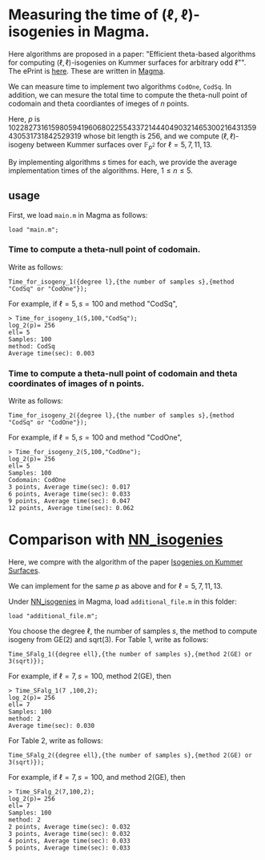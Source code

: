 # Measuring the time of $(\ell,\ell)$-isogenies in Magma.


Here algorithms are proposed in a paper: "Efficient theta-based algorithms for computing $(\ell,\ell)$-isogenies on Kummer surfaces for arbitrary odd $\ell$"". The ePrint is [here](https://eprint.iacr.org/2024/1519). 
These are written in [Magma](http://magma.maths.usyd.edu.au/magma/).


We can measure time to implement two algorithms $\mathtt{CodOne}$, $\mathtt{CodSq}$.
In addition, we can mesure the total time to compute the theta-null point of codomain and theta coordiantes of imeges of $n$ points.

Here, $p$ is 102282731615980594196068022554337214440490321465300216431359430531731842529319 whose bit length is 256, 
and we compute $(\ell,\ell)$-isogeny between Kummer surfaces over $\mathbb{F}_{p^2}$ for $\ell=5,7,11,13$.


By implementing algorithms $s$ times for each, we provide the average implementation times of the algorithms. Here, $1\le n\le 5$. 

## usage

First, we load ```main.m```  in Magma as follows:
```
load "main.m";
```

### Time to compute a theta-null point of codomain.

Write as follows:
```
Time_for_isogeny_1({degree l},{the number of samples s},{method "CodSq" or "CodOne"});
```
For example, if $\ell=5, s=100$ and method "CodSq",  
```
> Time_for_isogeny_1(5,100,"CodSq");
log_2(p)= 256
ell= 5
Samples: 100
method: CodSq
Average time(sec): 0.003
```
### Time to compute a theta-null point of codomain and theta coordinates of images of n points.

Write as follows:
```
Time_for_isogeny_2({degree l},{the number of samples s},{method "CodSq" or "CodOne"});
```

For example, if $\ell=5, s=100$ and method "CodOne", 
```
> Time_for_isogeny_2(5,100,"CodOne");
log_2(p)= 256
ell= 5
Samples: 100
Codomain: CodOne
3 points, Average time(sec): 0.017
6 points, Average time(sec): 0.033
9 points, Average time(sec): 0.047
12 points, Average time(sec): 0.062
```



# Comparison with  [NN_isogenies](https://github.com/mariascrs/NN_isogenies)

Here, we compre with the algorithm of the paper [Isogenies on Kummer Surfaces](https://arxiv.org/abs/2409.14819).

We can implement for the same $p$ as above and for $\ell=5,7,11,13$.

Under [NN_isogenies](https://github.com/mariascrs/NN_isogenies)  in Magma, load  ```additional_file.m``` in this folder: 
```
load "additional_file.m";
```

You choose the degree $\ell$, the number of samples $s$, the method to compute isogeny from GE(2) and sqrt(3).
For Table 1, write as follows: 

```
Time_SFalg_1({degree ell},{the number of samples s},{method 2(GE) or 3(sqrt)});
```
For example, if $\ell=7, s=100$, method 2(GE), then
```
> Time_SFalg_1(7 ,100,2);
log_2(p)= 256
ell= 7
Samples: 100
method: 2
Average time(sec): 0.030
```

For Table 2, write as follows: 
```
Time_SFalg_2({degree ell},{the number of samples s},{method 2(GE) or 3(sqrt)});
```

For example, if $\ell=7, s=100$, and method 2(GE), then

```
> Time_SFalg_2(7,100,2);
log_2(p)= 256
ell= 7
Samples: 100
method: 2
2 points, Average time(sec): 0.032
3 points, Average time(sec): 0.032
4 points, Average time(sec): 0.033
5 points, Average time(sec): 0.033
```
